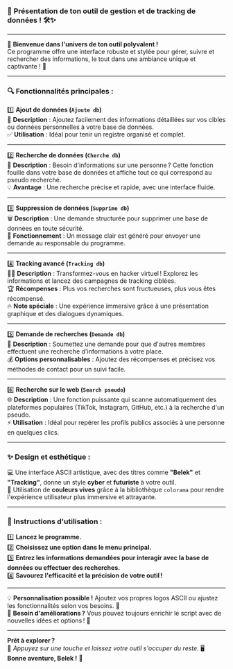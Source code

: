 ### 🎉 **Présentation de ton outil de gestion et de tracking de données !** 🛠️✨

---

🚀 **Bienvenue dans l'univers de ton outil polyvalent !**  
Ce programme offre une interface robuste et stylée pour gérer, suivre et rechercher des informations, le tout dans une ambiance unique et captivante ! 🌟

---

### **🔍 Fonctionnalités principales :**

1️⃣ **Ajout de données (`Ajoute db`)**  
📝 **Description** : Ajoutez facilement des informations détaillées sur vos cibles ou données personnelles à votre base de données.  
✅ **Utilisation** : Idéal pour tenir un registre organisé et complet.  

---

2️⃣ **Recherche de données (`Cherche db`)**  
🔎 **Description** : Besoin d'informations sur une personne ? Cette fonction fouille dans votre base de données et affiche tout ce qui correspond au pseudo recherché.  
💡 **Avantage** : Une recherche précise et rapide, avec une interface fluide.

---

3️⃣ **Suppression de données (`Supprime db`)**  
🗑️ **Description** : Une demande structurée pour supprimer une base de données en toute sécurité.  
🤝 **Fonctionnement** : Un message clair est généré pour envoyer une demande au responsable du programme.  

---

4️⃣ **Tracking avancé (`Tracking db`)**  
🧑‍💻 **Description** : Transformez-vous en hacker virtuel ! Explorez les informations et lancez des campagnes de tracking ciblées.  
🏆 **Récompenses** : Plus vos recherches sont fructueuses, plus vous êtes récompensé.  
🔥 **Note spéciale** : Une expérience immersive grâce à une présentation graphique et des dialogues dynamiques.

---

5️⃣ **Demande de recherches (`Demande db`)**  
📩 **Description** : Soumettez une demande pour que d'autres membres effectuent une recherche d'informations à votre place.  
💰 **Options personnalisables** : Ajoutez des récompenses et précisez vos méthodes de contact pour un suivi facile.  

---

6️⃣ **Recherche sur le web (`Search pseudo`)**  
🌐 **Description** : Une fonction puissante qui scanne automatiquement des plateformes populaires (TikTok, Instagram, GitHub, etc.) à la recherche d'un pseudo.  
⚡ **Utilisation** : Idéal pour repérer les profils publics associés à une personne en quelques clics.

---

### **✨ Design et esthétique :**

💻 Une interface ASCII artistique, avec des titres comme **"Belek"** et **"Tracking"**, donne un style **cyber** et **futuriste** à votre outil.  
🎨 Utilisation de **couleurs vives** grâce à la bibliothèque `colorama` pour rendre l'expérience utilisateur plus immersive et attrayante.

---

### **📜 Instructions d'utilisation :**

1️⃣ **Lancez le programme.**  
2️⃣ **Choisissez une option dans le menu principal.**  
3️⃣ **Entrez les informations demandées pour interagir avec la base de données ou effectuer des recherches.**  
4️⃣ **Savourez l'efficacité et la précision de votre outil !**

---

💡 **Personnalisation possible !** Ajoutez vos propres logos ASCII ou ajustez les fonctionnalités selon vos besoins. 🚀  
💬 **Besoin d'améliorations ?** Vous pouvez toujours enrichir le script avec de nouvelles idées et options ! 🌟  

---

**Prêt à explorer ?**  
🎯 _Appuyez sur une touche et laissez votre outil s'occuper du reste._ 🖥️  
**Bonne aventure, Belek !** 🎉
